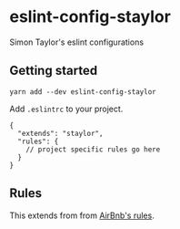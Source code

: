# eslint-config-staylor
Simon Taylor's eslint configurations

## Getting started

```
yarn add --dev eslint-config-staylor
```

Add `.eslintrc` to your project.

```
{
  "extends": "staylor",
  "rules": {
    // project specific rules go here
  }
}
```

## Rules

This extends from from [AirBnb's rules](https://github.com/airbnb/javascript/tree/master/packages/eslint-config-airbnb).
